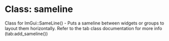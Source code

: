# Class: sameline

Class for ImGui::SameLine() - Puts a sameline between widgets or groups to layout them horizontally.
Refer to the tab class documentation for more info (tab:add_sameline())

